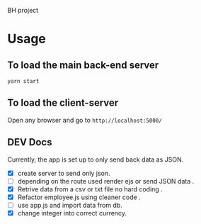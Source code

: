 BH project

# Usage

## To load the main back-end server

`yarn start`

## To load the client-server

Open any browser and go to `http://localhost:5000/`

## DEV Docs

Currently, the app is set up to only send back data as JSON.

- [x] create server to send only json.
- [ ] depending on the route used render ejs or send JSON data .
- [x] Retrive data from a csv or txt file no hard coding .
- [x] Refactor employee.js using cleaner code .
- [ ] use app.js and import data from db.
- [x] change integer into correct currency.
